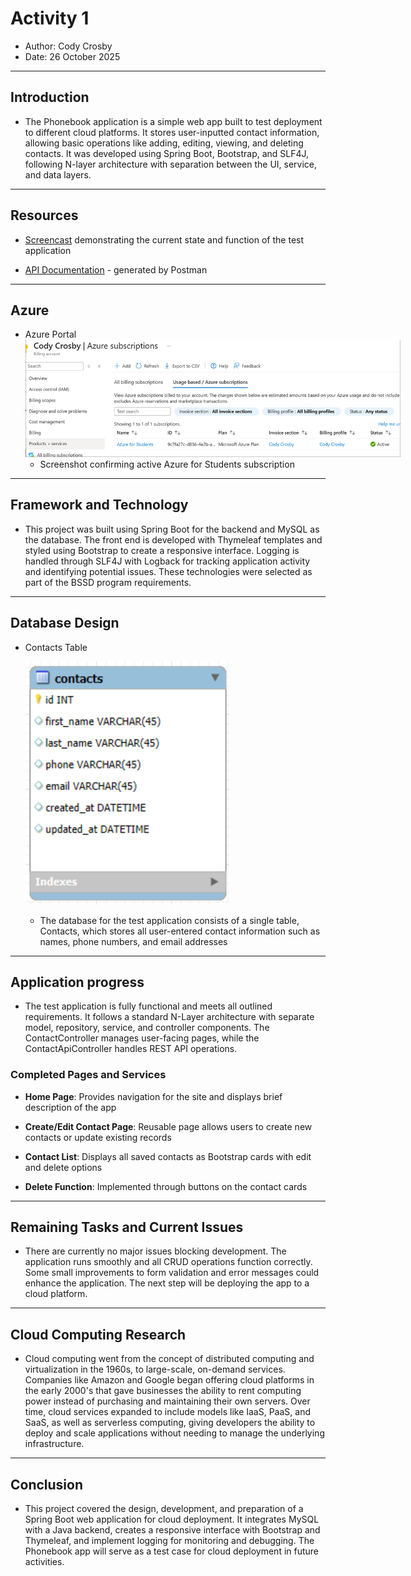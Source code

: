 # Activity 1

- Author:  Cody Crosby
- Date:  26 October 2025

---

## Introduction

- The Phonebook application is a simple web app built to test deployment to different cloud platforms. It stores user-inputted contact information, allowing basic operations like adding, editing, viewing, and deleting contacts. It was developed using Spring Boot, Bootstrap, and SLF4J, following N-layer architecture with separation between the UI, service, and data layers.

---

## Resources

 - [Screencast](https://www.loom.com/share/7efca107b88c409f82cd302dd462ec3f) demonstrating the current state and function of the test application
 
 - [API Documentation](https://documenter.getpostman.com/view/43669754/2sB3WjzjEo) - generated by Postman

---

## Azure

- Azure Portal 
  <img src="images/AzureSubConfirmation.png" alt="Azure Portal" style="max-width: 600px;">
    - Screenshot confirming active Azure for Students subscription

---

## Framework and Technology

 - This project was built using Spring Boot for the backend and MySQL as the database. The front end is developed with Thymeleaf templates and styled using Bootstrap to create a responsive interface. Logging is handled through SLF4J with Logback for tracking application activity and identifying potential issues. These technologies were selected as part of the BSSD program requirements.

---

## Database Design

 - Contacts Table
    
   ![Contacts database table](images/DBTable-Contacts.png)
     
     - The database for the test application consists of a single table, Contacts, which stores all user-entered contact information such as names, phone numbers, and email addresses

---

## Application progress

 - The test application is fully functional and meets all outlined requirements. It follows a standard N-Layer architecture with separate model, repository, service, and controller components. The ContactController manages user-facing pages, while the ContactApiController handles REST API operations.
 
### Completed Pages and Services

 - **Home Page**: Provides navigation for the site and displays brief description of the app
 
 - **Create/Edit Contact Page**: Reusable page allows users to create new contacts or update existing records
 
 - **Contact List**: Displays all saved contacts as Bootstrap cards with edit and delete options
 
 - **Delete Function**: Implemented through buttons on the contact cards

---

## Remaining Tasks and Current Issues

 - There are currently no major issues blocking development. The application runs smoothly and all CRUD operations function correctly. Some small improvements to form validation and error messages could enhance the application. The next step will be deploying the app to a cloud platform.

---

## Cloud Computing Research

 - Cloud computing went from the concept of distributed computing and virtualization in the 1960s, to large-scale, on-demand services. Companies like Amazon and Google began offering cloud platforms in the early 2000's that gave businesses the ability to rent computing power instead of purchasing and maintaining their own servers. Over time, cloud services expanded to include models like IaaS, PaaS, and SaaS, as well as serverless computing, giving developers the ability to deploy and scale applications without needing to manage the underlying infrastructure.

---

## Conclusion

- This project covered the design, development, and preparation of a Spring Boot web application for cloud deployment. It integrates MySQL with a Java backend, creates a responsive interface with Bootstrap and Thymeleaf, and implement logging for monitoring and debugging. The Phonebook app will serve as a test case for cloud deployment in future activities.